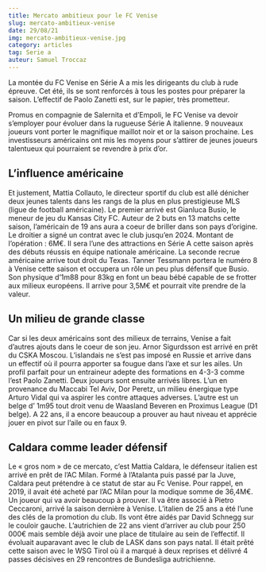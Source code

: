 ```yaml
---
title: Mercato ambitieux pour le FC Venise
slug: mercato-ambitieux-venise
date: 29/08/21
img: mercato-ambitieux-venise.jpg
category: articles
tag: Serie a
auteur: Samuel Troccaz
---
```


La montée du FC Venise en Série A a mis les dirigeants du club à rude épreuve. Cet été, ils se sont renforcés à tous les postes pour préparer la saison. L’effectif de Paolo Zanetti est, sur le papier, très prometteur. 

Promus en compagnie de Salernita et d’Empoli, le FC Venise va devoir s’employer pour évoluer dans la rugueuse Série A italienne. 9 nouveaux joueurs vont porter le magnifique maillot noir et or la saison prochaine. Les investisseurs américains ont mis les moyens pour s’attirer de jeunes joueurs talentueux qui pourraient se revendre à prix d’or. 

## L’influence américaine 

Et justement, Mattia Collauto, le directeur sportif du club est allé dénicher deux jeunes talents dans les rangs de la plus en plus prestigieuse MLS (ligue de football américaine). Le premier arrivé est Gianluca Busio, le meneur de jeu du Kansas City FC. Auteur de 2 buts en 13 matchs cette saison, l’américain de 19 ans aura a coeur de briller dans son pays d’origine. Le droitier a signé un contrat avec le club jusqu’en 2024. Montant de l’opération : 6M€. Il sera l’une des attractions en Série A cette saison après des débuts réussis en équipe nationale américaine. La seconde recrue américaine arrive tout droit du Texas. Tanner Tessmann portera le numéro 8 à Venise cette saison et occupera un rôle un peu plus défensif que Busio. Son physique d’1m88 pour 83kg en font un beau bébé capable de se frotter aux milieux européens. Il arrive pour 3,5M€ et pourrait vite prendre de la valeur. 

## Un milieu de grande classe 

Car si les deux américains sont des milieux de terrains, Venise a fait d’autres ajouts dans le coeur de son jeu. Arnor Sigurdsson est arrivé en prêt du CSKA Moscou. L’islandais ne s’est pas imposé en Russie et arrive dans un effectif où il pourra apporter sa fougue dans l’axe et sur les ailes. Un profil parfait pour un entraineur adepte des formations en 4-3-3 comme l’est Paolo Zanetti. Deux joueurs sont ensuite arrivés libres. L’un en provenance du Maccabi Tel Aviv, Dor Peretz, un milieu énergique type Arturo Vidal qui va aspirer les contre attaques adverses. L’autre est un belge d’ 1m95 tout droit venu de Waasland Beveren en Proximus League (D1 belge). A 22 ans, il a encore beaucoup a prouver au haut niveau et apprécie jouer en pivot sur l’aile ou en faux 9. 

## Caldara comme leader défensif

Le « gros nom » de ce mercato, c’est Mattia Caldara, le défenseur italien est arrivé en prêt de l’AC Milan. Formé à l’Atalanta puis passé par la Juve, Caldara peut prétendre à ce statut de star au Fc Venise. Pour rappel, en 2019, il avait été acheté par l’AC Milan pour la modique somme de 36,4M€. Un joueur qui va avoir beaucoup à prouver. Il va être associé à Pietro Ceccaroni, arrivé la saison dernière à Venise. L’italien de 25 ans a été l’une des clés de la promotion du club. Ils vont être aidés par David Schnegg sur le couloir gauche. L’autrichien de 22 ans vient d’arriver au club pour 250 000€ mais semble déjà avoir une place de titulaire au sein de l’effectif. Il évoluait auparavant avec le club de LASK dans son pays natal. Il était prêté cette saison avec le WSG Tirol où il a marqué à deux reprises et délivré 4 passes décisives en 29 rencontres de Bundesliga autrichienne. 